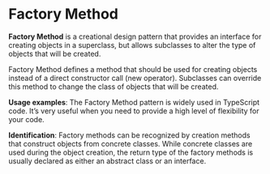 # Factory Method

**Factory Method** is a creational design pattern that provides an interface for creating objects in a superclass, but allows subclasses to alter the type of objects that will be created.

Factory Method defines a method that should be used for creating objects instead of a direct constructor call (new operator). Subclasses can override this method to change the class of objects that will be created.

**Usage examples**: The Factory Method pattern is widely used in TypeScript code. It’s very useful when you need to provide a high level of flexibility for your code.

**Identification**: Factory methods can be recognized by creation methods that construct objects from concrete classes. While concrete classes are used during the object creation, the return type of the factory methods is usually declared as either an abstract class or an interface.